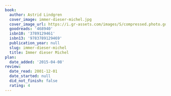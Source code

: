 ```yaml
---
book:
  author: Astrid Lindgren
  cover_image: immer-dieser-michel.jpg
  cover_image_url: https://i.gr-assets.com/images/S/compressed.photo.goodreads.com/books/1175022925l/468940.jpg
  goodreads: '468940'
  isbn10: '3789129461'
  isbn13: '9783789129469'
  publication_year: null
  slug: immer-dieser-michel
  title: Immer dieser Michel
plan:
  date_added: '2015-04-08'
review:
  date_read: 2001-12-01
  date_started: null
  did_not_finish: false
  rating: 4
---
```

